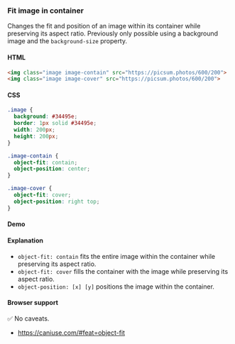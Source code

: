 ### Fit image in container

Changes the fit and position of an image within its container while preserving its aspect ratio. Previously only possible using a background image and the `background-size` property.

#### HTML

```html
<img class="image image-contain" src="https://picsum.photos/600/200">
<img class="image image-cover" src="https://picsum.photos/600/200">
```

#### CSS

```css
.image {
  background: #34495e;
  border: 1px solid #34495e;
  width: 200px;
  height: 200px;
}

.image-contain {
  object-fit: contain;
  object-position: center;
}

.image-cover {
  object-fit: cover;
  object-position: right top;
}
```

#### Demo

#### Explanation

- `object-fit: contain` fits the entire image within the container while preserving its aspect ratio.
- `object-fit: cover` fills the container with the image while preserving its aspect ratio.
- `object-position: [x] [y]` positions the image within the container.

#### Browser support

<span class="snippet__support-note">✅ No caveats.</span>

- https://caniuse.com/#feat=object-fit

<!-- tags: layout, visual -->
<!-- date: 2018-10-31 -->
